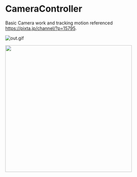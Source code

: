 # CameraController
Basic Camera work and tracking motion referenced https://pixta.jp/channel/?p=15795.  


![out.gif](https://qiita-image-store.s3.amazonaws.com/0/68570/2568a064-20bb-0e41-d79f-7f824c70d30d.gif "out.gif")



<img src="https://qiita-image-store.s3.amazonaws.com/0/68570/7f635a22-effd-c3af-e95f-2e3d392bb749.png" width="400px"/>
